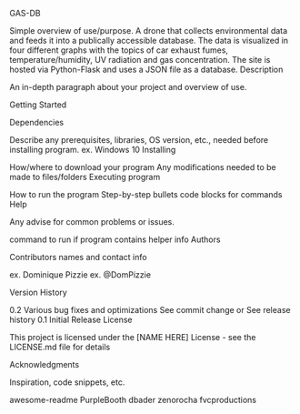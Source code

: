 GAS-DB

Simple overview of use/purpose.
A drone that collects environmental data and feeds it into a publically accessible database.
The data is visualized in four different graphs with the topics of car exhaust fumes, temperature/humidity, UV radiation and gas concentration. The site is hosted via Python-Flask and uses a JSON file as a database.
Description

An in-depth paragraph about your project and overview of use.

Getting Started

Dependencies

Describe any prerequisites, libraries, OS version, etc., needed before installing program.
ex. Windows 10
Installing

How/where to download your program
Any modifications needed to be made to files/folders
Executing program

How to run the program
Step-by-step bullets
code blocks for commands
Help

Any advise for common problems or issues.

command to run if program contains helper info
Authors

Contributors names and contact info

ex. Dominique Pizzie
ex. @DomPizzie

Version History

0.2
Various bug fixes and optimizations
See commit change or See release history
0.1
Initial Release
License

This project is licensed under the [NAME HERE] License - see the LICENSE.md file for details

Acknowledgments

Inspiration, code snippets, etc.

awesome-readme
PurpleBooth
dbader
zenorocha
fvcproductions
